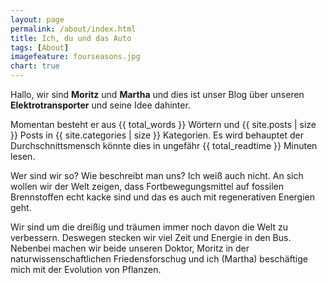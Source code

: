 ```yaml
---
layout: page
permalink: /about/index.html
title: Ich, du und das Auto
tags: [About]
imagefeature: fourseasons.jpg
chart: true
---
```


Hallo, wir sind **Moritz** und **Martha** und dies ist unser Blog über unseren **Elektrotransporter** und seine Idee dahinter.  

Momentan besteht er aus {{ total_words }} Wörtern und {{ site.posts | size }} Posts in {{ site.categories | size }} Kategorien. Es wird behauptet der Durchschnittsmensch könnte dies in ungefähr <span class="time">{{ total_readtime }}</span> Minuten lesen.  

Wer sind wir so? Wie beschreibt man uns? Ich weiß auch nicht.
An sich wollen wir der Welt zeigen, dass Fortbewegungsmittel auf fossilen Brennstoffen echt kacke sind und das es auch  mit regenerativen Energien geht. 

Wir sind um die dreißig und träumen immer noch davon die Welt zu verbessern. Deswegen stecken wir viel Zeit und Energie in den Bus. 
Nebenbei machen wir beide unseren Doktor, Moritz in der naturwissenschaftlichen Friedensforschug und ich (Martha) beschäftige mich mit der Evolution von Pflanzen.


